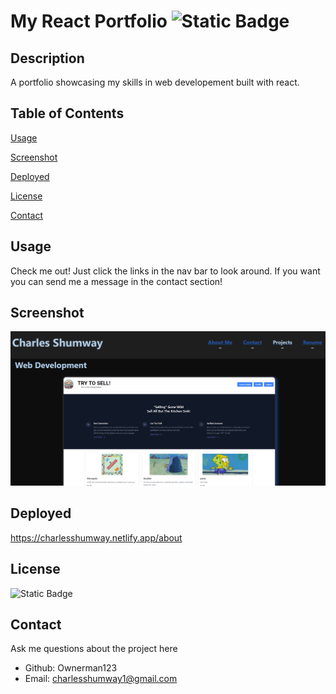 # My React Portfolio ![Static Badge](https://img.shields.io/badge/License-MIT-blue)
## Description
 A portfolio showcasing my skills in web developement built with react.
## Table of Contents
[Usage](#usage)

[Screenshot](#screenshot)

[Deployed](#deployed)

[License](#license)

[Contact](#contact)

## Usage
Check me out! Just click the links in the nav bar to look around. If you want you can send me a message in the contact section!
## Screenshot
!["portfolio screenshot"](/portscreenshot.PNG)
## Deployed
https://charlesshumway.netlify.app/about
## License
![Static Badge](https://img.shields.io/badge/License-MIT-blue)
## Contact
 Ask me questions about the project here
* Github: Ownerman123
* Email: charlesshumway1@gmail.com